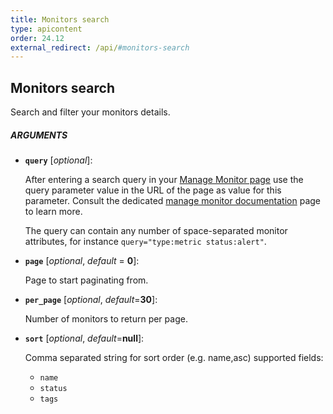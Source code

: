 ```yaml
---
title: Monitors search
type: apicontent
order: 24.12
external_redirect: /api/#monitors-search
---
```


## Monitors search

Search and filter your monitors details.

##### ARGUMENTS

* **`query`** [*optional*]:

    After entering a search query in your [Manage Monitor page][1] use the query parameter value in the URL of the page as value for this parameter. Consult the dedicated [manage monitor documentation][2] page to learn more.

    The query can contain any number of space-separated monitor attributes, for instance `query="type:metric status:alert"`.

* **`page`** [*optional*, *default* = **0**]:

    Page to start paginating from.

* **`per_page`** [*optional*, *default*=**30**]:

    Number of monitors to return per page.

* **`sort`** [*optional*, *default*=**null**]:

    Comma separated string for sort order (e.g. name,asc) supported fields:

    * `name`
    * `status`
    * `tags`

[1]: https://app.datadoghq.com/monitors/manage
[2]: /monitors/manage_monitor/#find-the-monitors
